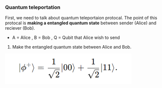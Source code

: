 ### Quantum teleportation

First, we need to talk about quantum teleportaion protocal.
The point of this protocal is **making a entangled quantum state** between 
sender (Alice) and reciever (Bob).

* A = Alice , B = Bob , Q = Qubit that Alice wish to send

1. Make the entangled quantum state between Alice and Bob.

![얽힘상태](img/entangled.png)




